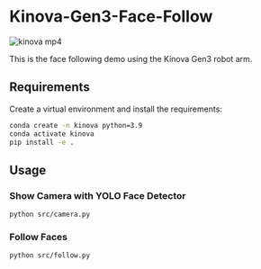 # Kinova-Gen3-Face-Follow
![kinova mp4](https://user-images.githubusercontent.com/22056265/167654474-709d0f7e-6b22-4d16-bdd7-5ef0a0927964.gif)

This is the face following demo using the Kinova Gen3 robot arm.

## Requirements

Create a virtual environment and install the requirements:

```bash
conda create -n kinova python=3.9
conda activate kinova
pip install -e .
```

## Usage

### Show Camera with YOLO Face Detector

`python src/camera.py`

### Follow Faces

`python src/follow.py`


